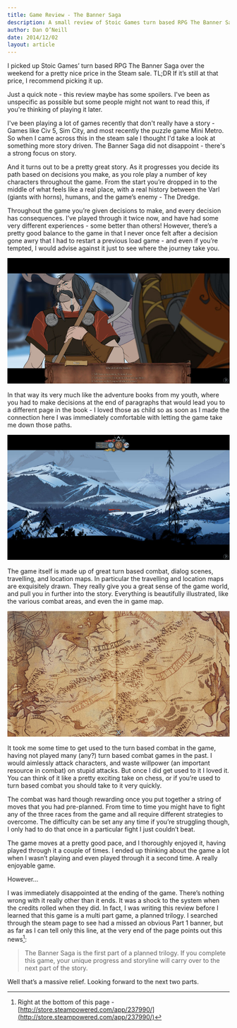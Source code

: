 ```yaml
---
title: Game Review - The Banner Saga
description: A small review of Stoic Games turn based RPG The Banner Saga
author: Dan O’Neill
date: 2014/12/02
layout: article
---
```


I picked up Stoic Games’ turn based RPG The Banner Saga over the weekend for a pretty nice price in the Steam sale. TL;DR If it’s still at that price, I recommend picking it up.

Just a quick note - this review maybe has some spoilers. I've been as unspecific as possible but some people might not want to read this, if you're thinking of playing it later.

I've been playing a lot of games recently that don't really have a story - Games like Civ 5, Sim City, and most recently the puzzle game Mini Metro. So when I came across this in the steam sale I thought I'd take a look at something more story driven. The Banner Saga did not disappoint - there's a strong focus on story.  

And it turns out to be a pretty great story. As it progresses you decide its path based on decisions you make, as you role play a number of key characters throughout the game. From the start you’re dropped in to the middle of what feels like a real place, with a real history between the Varl (giants with horns), humans, and the game’s enemy - The Dredge. 

Throughout the game you’re given decisions to make, and every decision has consequences. I’ve played through it twice now, and have had some very different experiences - some better than others! However, there’s a pretty good balance to the game in that I never once felt after a decision gone awry that I had to restart a previous load game - and even if you’re tempted, I would advise against it just to see where the journey take you. 

![The Banner Saga Dialog](images/banner-dialog.png)

In that way its very much like the adventure books from my youth, where you had to make decisions at the end of paragraphs that would lead you to a different page in the book - I loved those as child so as soon as I made the connection here I was immediately comfortable with letting the game take me down those paths.

![The Banner Saga’s beautifully illustrated backdrops](images/banner-travel.png)

The game itself is made up of great turn based combat, dialog scenes, travelling, and location maps. In particular the travelling and location maps are exquisitely drawn. They really give you a great sense of the game world, and pull you in further into the story. Everything is beautifully illustrated, like the various combat areas, and even the in game map. 

![The Banner Saga’s map](images/banner-map.png)

It took me some time to get used to the turn based combat in the game, having not played many (any?) turn based combat games in the past. I would aimlessly attack characters, and waste willpower (an important resource in combat) on stupid attacks. But once I did get used to it I loved it. You can think of it like a pretty exciting take on chess, or if you’re used to turn based combat you should take to it very quickly. 

The combat was hard though rewarding once you put together a string of moves that you had pre-planned. From time to time you might have to fight any of the three races from the game and all require different strategies to overcome. The difficulty can be set any any time if you’re struggling though, I only had to do that once in a particular fight I just couldn’t beat. 

The game moves at a pretty good pace, and I thoroughly enjoyed it, having played through it a couple of times. I ended up thinking about the game a lot when I wasn’t playing and even played through it a second time. A really enjoyable game.

However… 

I was immediately disappointed at the ending of the game. There’s nothing wrong with it really other than it ends. It was a shock to the system when the credits rolled when they did. In fact, I was writing this review before I learned that this game is a multi part game, a planned trilogy. I searched through the steam page to see had a missed an obvious Part 1 banner, but as far as I can tell only this line, at the very end of the page points out this news[^1]:

> The Banner Saga is the first part of a planned trilogy. If you complete this game, your unique progress and storyline will carry over to the next part of the story.

Well that’s a massive relief. Looking forward to the next two parts.

[^1]: Right at the bottom of this page - [http://store.steampowered.com/app/237990/](http://store.steampowered.com/app/237990/)